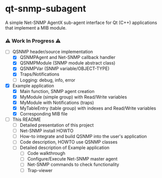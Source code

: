 # qt-snmp-subagent
A simple Net-SNMP AgentX sub-agent interface for Qt (C++) applications that implement a MIB module.

### :warning: Work In Progress :warning:
- [ ] QSNMP header/source implementation
  - [x] QSNMPAgent and Net-SNMP callback handler
  - [x] QSNMPModule (SNMP module abstract class)
  - [x] QSNMPVar (SNMP variable/OBJECT-TYPE)
  - [x] Traps/Notifications
  - [ ] Logging: debug, info, error
- [x] Example application
  - [x] Main function, SNMP agent creation
  - [x] MyModule (simple group) with Read/Write variables
  - [x] MyModule with Notifications (traps)
  - [x] MyTableEntry (table group) with indexes and Read/Write variables
  - [x] Corresponding MIB file
- [ ] This README
  - [ ] Detailed presentation of this project
  - [ ] Net-SNMP install HOWTO
  - [ ] How-to integrate and build QSNMP into the user's application
  - [ ] Code description, HOWTO use QSNMP classes
  - [ ] Detailed description of Example application
    - [ ] Code walkthrough
    - [ ] Configure/Execute Net-SNMP master agent
    - [ ] Net-SNMP commands to check functionality
    - [ ] Trap-viewer
